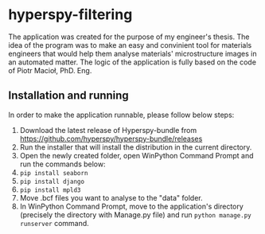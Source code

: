 # hyperspy-filtering

The application was created for the purpose of my engineer's thesis. The idea of the program was to make an easy and convinient tool for materials engineers that would help them analyse materials' microstructure images in an automated matter. The logic of the application is fully based on the code of Piotr Macioł, PhD. Eng.

## Installation and running

In order to make the application runnable, please follow below steps:

1. Download the latest release of Hyperspy-bundle from https://github.com/hyperspy/hyperspy-bundle/releases
2. Run the installer that will install the distribution in the current directory.
3. Open the newly created folder, open WinPython Command Prompt and run the commands below:
  1. `pip install seaborn`
  2. `pip install django`
  3. `pip install mpld3`
4. Move .bcf files you want to analyse to the "data" folder.
5. In WinPython Command Prompt, move to the application's directory (precisely the directory with Manage.py file) and run `python manage.py runserver` command.
